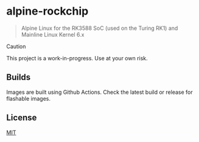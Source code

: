 # alpine-rockchip

>  Alpine Linux for the RK3588 SoC (used on the Turing RK1) and Mainline Linux Kernel 6.x

> [!CAUTION]
> This project is a work-in-progress. Use at your own risk.

## Builds

Images are built using Github Actions. Check the latest build or release for flashable images.

## License

[MIT](LICENSE)
